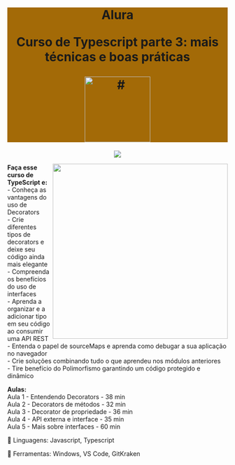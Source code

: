 <h1 align="center" style="background-color:#a36a07"> 
<p>Alura</p>
<p>Curso de
Typescript parte 3: mais técnicas e boas práticas
</p>
<a href="https://cursos.alura.com.br/course/typescript-tecnicas-boas-praticas">
<img src="https://www.alura.com.br/assets/api/cursos/typescript-tecnicas-boas-praticas.svg" 
alt="#" width="150" height="150">
</a> 
</h1>
<p align="center">
<img loading="lazy" src="http://img.shields.io/static/v1?label=STATUS&message=EM%20DESENVOLVIMENTO&color=GREEN&style=for-the-badge"/>
</p>
<img src="https://raw.githubusercontent.com/MicaelliMedeiros/micaellimedeiros/master/image/computer-illustration.png" min-width="400px" max-width="400px" width="400px" align="right">
<p align="left"> 
<strong>Faça esse curso de TypeScript e:</strong></br>
- Conheça as vantagens do uso de Decorators</br>
- Crie diferentes tipos de decorators e deixe seu código ainda mais elegante</br>
- Compreenda os benefícios do uso de interfaces</br>
- Aprenda a organizar e a adicionar tipo em seu código ao consumir uma API REST</br>
- Entenda o papel de sourceMaps e aprenda como debugar a sua aplicação no navegador</br>
- Crie soluções combinando tudo o que aprendeu nos módulos anteriores</br>
- Tire benefício do Polimorfismo garantindo um código protegido e dinâmico</br>
</p>
<p align="left">
<strong>Aulas:</strong></br> 
Aula 1 - Entendendo Decorators - 38 min</br> 
Aula 2 - Decorators de métodos - 32 min</br> 
Aula 3 - Decorator de propriedade - 36 min</br> 
Aula 4 - API externa e interface - 35 min</br> 
Aula 5 - Mais sobre interfaces - 60 min</br> 
</p>
<p align="left">
  🐙 Linguagens: Javascript, Typescript
</p>
<p align="left">
  💼 Ferramentas: Windows, VS Code, GitKraken
</p>